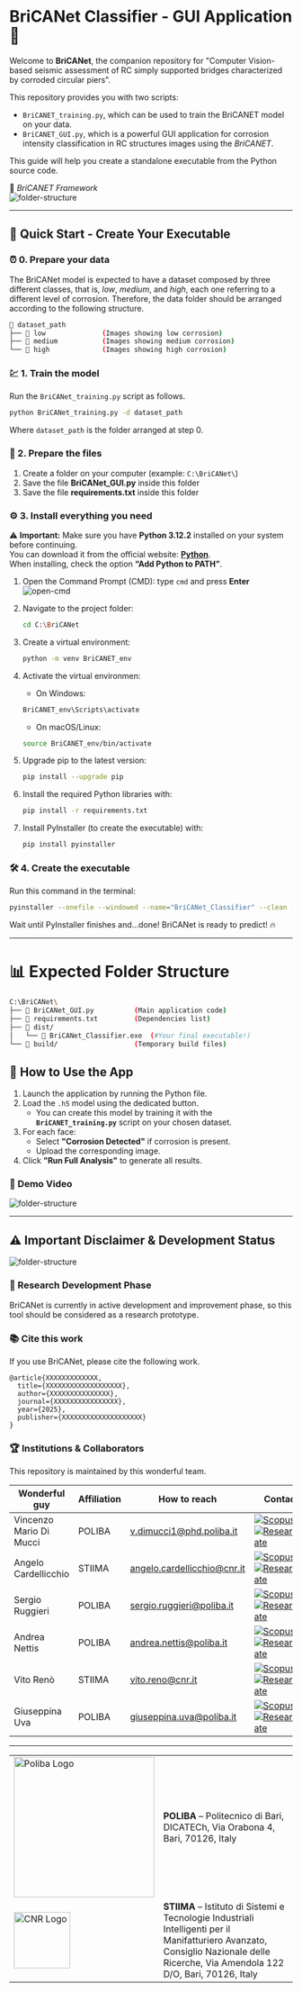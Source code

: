 # BriCANet Classifier - GUI Application 🧠

Welcome to **BriCANet**, the companion repository for "Computer Vision-based seismic assessment of RC simply supported bridges characterized by corroded circular piers".

This repository provides you with two scripts:

* `BriCANET_training.py`, which can be used to train the BriCANET model on your data.
* `BriCANET_GUI.py`, which is a powerful GUI application for corrosion intensity classification in RC structures images using the *BriCANET*.

This guide will help you create a standalone executable from the Python source code.

📸 *BriCANET Framework*  
![folder-structure](images/BriCANET_framework.png)  

---

## 🚀 Quick Start - Create Your Executable

### :alarm_clock: 0. Prepare your data

The BriCANet model is expected to have a dataset composed by three different classes, that is, *low*, *medium*, and *high*, each one referring to a different level of corrosion. Therefore, the data folder should be arranged according to the following structure.

```bash
📁 dataset_path
├── 📁 low              (Images showing low corrosion)
├── 📁 medium           (Images showing medium corrosion)
└── 📁 high             (Images showing high corrosion)
```

### :chart: 1. Train the model

Run the `BriCANet_training.py` script as follows.

```sh
python BriCANet_training.py -d dataset_path
```

Where `dataset_path` is the folder arranged at step 0.

### 📂 2. Prepare the files

1. Create a folder on your computer (example: `C:\BriCANet\`)  
2. Save the file **BriCANet_GUI.py** inside this folder  
3. Save the file **requirements.txt** inside this folder  


### ⚙️ 3. Install everything you need
⚠️ **Important:** Make sure you have **Python 3.12.2** installed on your system before continuing.  
You can download it from the official website: [**Python**](https://www.python.org/downloads/).  
When installing, check the option **“Add Python to PATH”**.  


1. Open the Command Prompt (CMD): type `cmd` and press **Enter**  
   ![open-cmd](images/open-cmd.gif)  

2. Navigate to the project folder:
   ```bash
   cd C:\BriCANet
   ```

3. Create a virtual environment:
   ```bash
   python -m venv BriCANET_env
   ```

4. Activate the virtual environmen:
   - On Windows:
   ```bash
   BriCANET_env\Scripts\activate
   ```
   - On macOS/Linux:
   ```bash
   source BriCANET_env/bin/activate
   ```

5. Upgrade pip to the latest version:
   ```bash
   pip install --upgrade pip
   ```

6. Install the required Python libraries with: 
   ```bash
   pip install -r requirements.txt
   ```

7. Install PyInstaller (to create the executable) with:
   ```bash
   pip install pyinstaller
   ```


### 🛠️ 4. Create the executable 

Run this command in the terminal:

   ```bash
   pyinstaller --onefile --windowed --name="BriCANet_Classifier" --clean --noconsole --hidden-import=tensorflow --hidden-import=pil BriCANet_GUI.py
   ```

Wait until PyInstaller finishes and...done! BriCANet is ready to predict!  :fire:

---

# 📊 Expected Folder Structure

```bash
C:\BriCANet\
├── 📄 BriCANet_GUI.py          (Main application code)
├── 📄 requirements.txt         (Dependencies list)
├── 📁 dist/
│   └── 🎯 BriCANet_Classifier.exe  (#Your final executable!)
└── 📁 build/                   (Temporary build files)
```

## 🚀 How to Use the App

1. Launch the application by running the Python file.  
2. Load the `.h5` model using the dedicated button.  
   - You can create this model by training it with the **`BriCANET_training.py`** script on your chosen dataset.  
3. For each face:  
   - Select **"Corrosion Detected"** if corrosion is present.  
   - Upload the corresponding image.  
4. Click **"Run Full Analysis"** to generate all results.

### 🎥 Demo Video

![folder-structure](images/Tutorial.gif)

---


## ⚠️ Important Disclaimer & Development Status

![folder-structure](images/Disclaimer.gif)

### 🔬 Research Development Phase

BriCANet is currently in active development and improvement phase, so this tool should be considered as a research prototype.

### 📚 Cite this work

If you use BriCANet, please cite the following work.

```
@article{XXXXXXXXXXXXX,
  title={XXXXXXXXXXXXXXXXXXX},
  author={XXXXXXXXXXXXXXX},
  journal={XXXXXXXXXXXXXXXX},
  year={2025},
  publisher={XXXXXXXXXXXXXXXXXXXX}
}
```

### 🏆 Institutions & Collaborators

This repository is maintained by this wonderful team.


| Wonderful guy | Affiliation | How to reach | Contacts |
| ------------- | ----------- | ------------ | -------- |
| Vincenzo Mario Di Mucci | POLIBA | [v.dimucci1@phd.poliba.it](mailto:v.dimucci1@phd.poliba.it) | [![Scopus](https://img.shields.io/badge/Scopus-Profile-orange?logo=Elsevier&logoColor=white)](https://www.scopus.com/authid/detail.uri?authorId=59278301400) [![ResearchGate](https://img.shields.io/badge/ResearchGate-Profile-00CCBB?logo=ResearchGate&logoColor=white)](https://www.researchgate.net/profile/Vincenzo-Di-Mucci) |
| Angelo Cardellicchio | STIIMA | [angelo.cardellicchio@cnr.it](mailto:angelo.cardellicchio@cnr.it) | [![Scopus](https://img.shields.io/badge/Scopus-Profile-orange?logo=Elsevier&logoColor=white)](https://www.scopus.com/authid/detail.uri?authorId=56786372800) [![ResearchGate](https://img.shields.io/badge/ResearchGate-Profile-00CCBB?logo=ResearchGate&logoColor=white)](https://www.researchgate.net/profile/Angelo-Cardellicchio) |
| Sergio Ruggieri | POLIBA | [sergio.ruggieri@poliba.it](mailto:sergio.ruggieri@poliba.it) | [![Scopus](https://img.shields.io/badge/Scopus-Profile-orange?logo=Elsevier&logoColor=white)](https://www.scopus.com/authid/detail.uri?authorId=57200721168) [![ResearchGate](https://img.shields.io/badge/ResearchGate-Profile-00CCBB?logo=ResearchGate&logoColor=white)](https://www.researchgate.net/profile/Sergio-Ruggieri-2) |
| Andrea Nettis | POLIBA | [andrea.nettis@poliba.it](mailto:andrea.nettis@poliba.it) | [![Scopus](https://img.shields.io/badge/Scopus-Profile-orange?logo=Elsevier&logoColor=white)](https://www.scopus.com/authid/detail.uri?authorId=57214778072) [![ResearchGate](https://img.shields.io/badge/ResearchGate-Profile-00CCBB?logo=ResearchGate&logoColor=white)](https://www.researchgate.net/profile/Andrea-Nettis-2) |
| Vito Renò | STIIMA | [vito.reno@cnr.it](mailto:vito.reno@cnr.it) | [![Scopus](https://img.shields.io/badge/Scopus-Profile-orange?logo=Elsevier&logoColor=white)](https://www.scopus.com/authid/detail.uri?authorId=56433738300&source=sd-apx&adobe_mc=MCMID%3D08848743994237898301143928221677623271%7CMCORGID%3D4D6368F454EC41940A4C98A6%2540AdobeOrg%7CTS%3D1759477479) [![ResearchGate](https://img.shields.io/badge/ResearchGate-Profile-00CCBB?logo=ResearchGate&logoColor=white)](https://www.researchgate.net/profile/Vito-Reno) |
| Giuseppina Uva | POLIBA | [giuseppina.uva@poliba.it](mailto:giuseppina.uva@poliba.it) | [![Scopus](https://img.shields.io/badge/Scopus-Profile-orange?logo=Elsevier&logoColor=white)](https://www.scopus.com/authid/detail.uri?authorId=12143743700&source=sd-apx&adobe_mc=MCMID%3D08848743994237898301143928221677623271%7CMCORGID%3D4D6368F454EC41940A4C98A6%2540AdobeOrg%7CTS%3D1759477503) [![ResearchGate](https://img.shields.io/badge/ResearchGate-Profile-00CCBB?logo=ResearchGate&logoColor=white)](https://www.researchgate.net/profile/Giuseppina-Uva) |

---
<table>
  <tr>
    <td>
      <img src="images/logos/poliba.png" alt="Poliba Logo" width="250"/>
    </td>
    <td>
      <strong>POLIBA</strong> – Politecnico di Bari, DICATECh, Via Orabona 4, Bari, 70126, Italy
    </td>
  </tr>
  <tr>
    <td>
      <img src="images/logos/stiima.png" alt="CNR Logo" width="100"/>
    </td>
    <td>
      <strong>STIIMA</strong> – Istituto di Sistemi e Tecnologie Industriali Intelligenti per il Manifatturiero Avanzato, Consiglio Nazionale delle Ricerche, Via Amendola 122 D/O, Bari, 70126, Italy
    </td>
  </tr>
</table>


